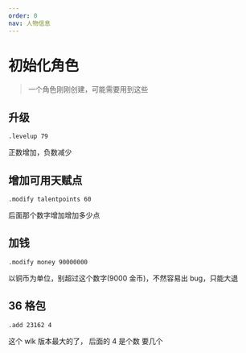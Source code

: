 ```yaml
---
order: 0
nav: 人物信息
---
```


# 初始化角色

> 一个角色刚刚创建，可能需要用到这些

## 升级

```
.levelup 79
```

正数增加，负数减少

## 增加可用天赋点

```
.modify talentpoints 60
```

后面那个数字增加增加多少点

## 加钱

```
.modify money 90000000
```

以铜币为单位，别超过这个数字(9000 金币)，不然容易出 bug，只能大退

## 36 格包

```
.add 23162 4
```

这个 wlk 版本最大的了， 后面的 4 是个数 要几个
